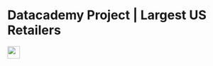 # Datacademy Project | Largest US Retailers

<a href="https://deepnote.com/@iofabela/Datacademy-Project-or-Largest-US-Retailers-p3PJVGavQX-8PpaewzlIdA">
    <img src="https://deepnote.com/buttons/launch-in-deepnote.svg" height="28">
</a>
